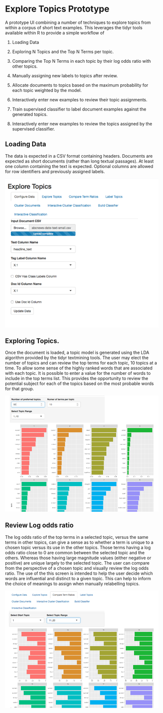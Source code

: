 # Explore Topics Prototype

A prototype UI combining a number of techniques to explore topics from within a corpus of short text examples. This leverages the tidyr tools available within R
to provide a simple workflow of

1. Loading Data

2. Exploring N Topics and the Top N Terms per topic.

3. Comparing the Top N Terms in each topic by their log odds ratio with other topics.

4. Manually assigning new labels to topics after review.

5. Allocate documents to topics based on the maximum probability for each topic weighted by the model.

6. Interactively enter new examples to review their topic assignments.

7. Train supervised classifier to label document examples against the generated topics. 

8. Interactively enter new examples to review the topics assigned by the supervised classifier.

## Loading Data

The data is expected in a CSV format containing headers. Documents are expected as short documents (rather than long textual passages). At least one column containing the text is expected. Optional columns are allowed for row identifiers and previously assigned labels.

![Example config ui](docs/images/load_data01.png)


## Exploring Topics.

Once the document is loaded, a topic model is generated using the LDA algorithm provided by the tidyr textmining tools. The user may elect the number of topics and can review the top terms for each topic, 10 topics at a time. To allow some sense of the highly ranked words that are associated with each topic. It is possible to enter a value for the number of words to include in the top terms list. This provides the opportunity to review the potential subject for each of the topics based on the most probable words for that group.

![Example top terms per topic](docs/images/explore_topics02.png)

## Review Log odds ratio

The log odds ratio of the top terms in a selected topic, versus the same terms in other topics, can give a sense as to whether a term is unique to a chosen topic versus its use in the other topics. Those terms having a log odds ratio close to 0 are common between the selected topic and the others. Whereas those having large magnitude values (either negative or positive) are unique largely to the selected topic. The user can compare from the perspective of a chosen topic and visually review the log odds ratio. The use of the this screen is intended to help the user decide which words are influential and distinct to a given topic. This can help to inform the choice of meanings to assign when manually relabelling topics. 

![Reviewing log odds ratios](docs/images/compare_logratio03.png)



